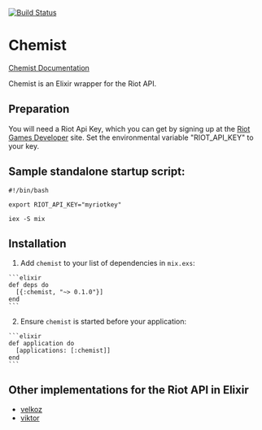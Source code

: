 [![Build Status](https://travis-ci.org/jscheel42/chemist.svg?branch=master)](https://travis-ci.org/jscheel42/chemist)

# Chemist

[Chemist Documentation]

Chemist is an Elixir wrapper for the Riot API.

## Preparation

You will need a Riot Api Key, which you can get by signing up at the [Riot Games Developer] site.
Set the environmental variable "RIOT_API_KEY" to your key.

## Sample standalone startup script:
```
#!/bin/bash

export RIOT_API_KEY="myriotkey"

iex -S mix
```

## Installation

  1. Add `chemist` to your list of dependencies in `mix.exs`:

    ```elixir
    def deps do
      [{:chemist, "~> 0.1.0"}]
    end
    ```

  2. Ensure `chemist` is started before your application:

    ```elixir
    def application do
      [applications: [:chemist]]
    end
    ```

## Other implementations for the Riot API in Elixir

* [velkoz]
* [viktor]

[Chemist Documentation]:https://hexdocs.pm/chemist
[Riot Games Developer]:https://developer.riotgames.com/
[velkoz]:https://github.com/Tim-Machine/velkoz
[viktor]:https://github.com/josephyi/viktor
